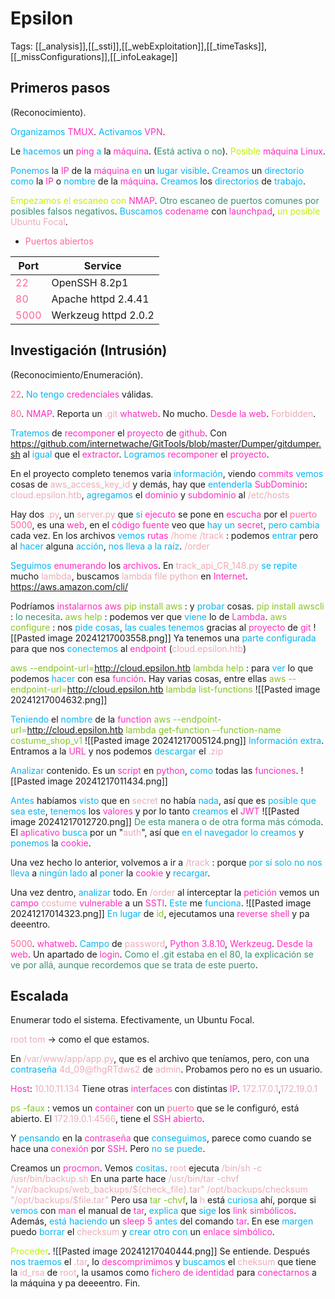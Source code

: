 # Epsilon

Tags: [[_analysis]],[[_ssti]],[[_webExploitation]],[[_timeTasks]],[[_missConfigurations]],[[_infoLeakage]]

## Primeros pasos
(Reconocimiento).

<span style="color:#07b4f2">Organizamos</span> <span style="color:#ff2dc0">TMUX</span>.
<span style="color:#07b4f2">Activamos</span> <span style="color:#ff2dc0">VPN</span>.

Le <span style="color:#07b4f2">hacemos</span> un <span style="color:#ff2dc0">ping</span> <span style="color:#07b4f2">a</span> la <span style="color:#ff2dc0">máquina</span>. (<span style="color:#379075">Está activa o no</span>).
<span style="color:#bef202">Posible</span> <span style="color:#ff2dc0">máquina Linux</span>.

<span style="color:#07b4f2">Ponemos</span> la <span style="color:#ff2dc0">IP</span> de la <span style="color:#ff2dc0">máquina</span> <span style="color:#07b4f2">en</span> un <span style="color:#07b4f2">lugar visible</span>.
<span style="color:#07b4f2">Creamos</span> un <span style="color:#07b4f2">directorio</span> <span style="color:#07b4f2">como</span> la <span style="color:#ff2dc0">IP</span> o <span style="color:#07b4f2">nombre</span> de la <span style="color:#ff2dc0">máquina</span>.
<span style="color:#07b4f2">Creamos</span> los <span style="color:#07b4f2">directorios</span> de <span style="color:#07b4f2">trabajo</span>.

<span style="color:#bef202">Empezamos el escaneo con</span> <span style="color:#ff2dc0">NMAP</span>. <span style="color:#379075">Otro escaneo de puertos comunes por posibles falsos negativos</span>.
<span style="color:#07b4f2">Buscamos</span> <span style="color:#ff2dc0">codename</span> con <span style="color:#ff2dc0">launchpad</span>, <span style="color:#bef202">un posible</span> <span style="color:#ecacb6">Ubuntu Focal</span>.

+ <span style="color:#ff669c">Puertos abiertos</span>

| Port                                    | Service              |
| --------------------------------------- | -------------------- |
| <span style="color:#ff669c">22</span>   | OpenSSH 8.2p1        |
| <span style="color:#ff669c">80</span>   | Apache httpd 2.4.41  |
| <span style="color:#ff669c">5000</span> | Werkzeug httpd 2.0.2 |


## Investigación (Intrusión)
(Reconocimiento/Enumeración).

<span style="color:#ff669c">22</span>.
<span style="color:#07b4f2">No tengo</span> <span style="color:#ff2dc0">credenciales</span> válidas.


<span style="color:#ff669c">80</span>.
<span style="color:#ff2dc0">NMAP</span>. Reporta un <span style="color:#ecacb6">.git</span>
<span style="color:#ff2dc0">whatweb</span>. No mucho.
<span style="color:#ff2dc0">Desde la web</span>. <span style="color:#ecacb6">Forbidden</span>.

<span style="color:#07b4f2">Tratemos</span> de <span style="color:#ff2dc0">recomponer</span> el <span style="color:#ff2dc0">proyecto</span> de <span style="color:#ff2dc0">github</span>.
Con https://github.com/internetwache/GitTools/blob/master/Dumper/gitdumper.sh al <span style="color:#07b4f2">igual</span> que el <span style="color:#ff2dc0">extractor</span>.
<span style="color:#07b4f2">Logramos</span> <span style="color:#ff2dc0">recomponer</span> el <span style="color:#ff2dc0">proyecto</span>.

En el proyecto completo tenemos varia <span style="color:#07b4f2">información</span>, viendo <span style="color:#ff2dc0">commits</span> <span style="color:#07b4f2">vemos</span> cosas de <span style="color:#ecacb6">aws_access_key_id</span> y demás, hay que <span style="color:#07b4f2">entenderla</span>
<span style="color:#ff2dc0">SubDominio</span>: <span style="color:#ecacb6">cloud.epsilon.htb</span>, <span style="color:#07b4f2">agregamos</span> el <span style="color:#ff2dc0">dominio</span> y <span style="color:#ff2dc0">subdominio</span> al <span style="color:#ecacb6">/etc/hosts</span>

Hay dos<span style="color:#ecacb6"> .py</span>, un <span style="color:#ecacb6">server.py</span> que <span style="color:#07b4f2">si</span> <span style="color:#ff2dc0">ejecuto</span> se pone en <span style="color:#ff2dc0">escucha</span> por el <span style="color:#ff669c">puerto 5000</span>, es una <span style="color:#ff2dc0">web</span>, en el <span style="color:#ff2dc0">código fuente</span> veo que <span style="color:#07b4f2">hay un</span> <span style="color:#ff2dc0">secret</span>, <span style="color:#07b4f2">pero cambia</span> cada vez.
En los archivos <span style="color:#07b4f2">vemos</span> <span style="color:#ff2dc0">rutas</span>
<span style="color:#ecacb6">/home</span>
<span style="color:#ecacb6">/track</span> :    podemos <span style="color:#07b4f2">entrar</span> pero al <span style="color:#07b4f2">hacer</span> alguna <span style="color:#07b4f2">acción</span>, <span style="color:#07b4f2">nos lleva a la raíz</span>.
<span style="color:#ecacb6">/order</span>

<span style="color:#07b4f2">Seguimos</span> <span style="color:#ff2dc0">enumerando</span> los <span style="color:#ff2dc0">archivos</span>.
En <span style="color:#ecacb6">track_api_CR_148.py</span> <span style="color:#07b4f2">se repite</span> mucho <span style="color:#ecacb6">lambda</span>, buscamos<span style="color:#ecacb6"> lambda file python</span> en <span style="color:#ff2dc0">Internet</span>.
https://aws.amazon.com/cli/

Podríamos<span style="color:#ff2dc0"> instalarnos aws</span>
<span style="color:#88c425">pip install aws</span> :    y <span style="color:#07b4f2">probar</span> cosas.
<span style="color:#88c425">pip install awscli</span> :   <span style="color:#379075"> lo necesita</span>.
<span style="color:#88c425">aws help</span> :    podemos ver que <span style="color:#07b4f2">viene</span> lo de <span style="color:#ff2dc0">Lambda</span>.
<span style="color:#88c425">aws configure</span> :    nos <span style="color:#07b4f2">pide cosas</span>, <span style="color:#07b4f2">las cuales tenemos</span> gracias al <span style="color:#ff2dc0">proyecto</span> de <span style="color:#ff2dc0">git</span>
![[Pasted image 20241217003558.png]]
Ya tenemos una <span style="color:#07b4f2">parte configurada</span> para que nos <span style="color:#07b4f2">conectemos</span> al <span style="color:#ff2dc0">endpoint</span> (<span style="color:#ecacb6">cloud.epsilon.htb</span>)

<span style="color:#88c425">aws --endpoint-url=http://cloud.epsilon.htb lambda help</span> :    para <span style="color:#07b4f2">ver</span> lo que podemos <span style="color:#07b4f2">hacer</span> con esa <span style="color:#ff2dc0">función</span>. Hay varias cosas, entre ellas
<span style="color:#88c425">aws --endpoint-url=http://cloud.epsilon.htb lambda list-functions</span>
![[Pasted image 20241217004632.png]]

<span style="color:#07b4f2">Teniendo</span> el <span style="color:#07b4f2">nombre</span> de la <span style="color:#ff2dc0">function</span>
<span style="color:#88c425">aws --endpoint-url=http://cloud.epsilon.htb lambda get-function --function-name costume_shop_v1</span>
![[Pasted image 20241217005124.png]]
<span style="color:#07b4f2">Información extra</span>.
Entramos a la <span style="color:#ff2dc0">URL</span> y nos podemos <span style="color:#07b4f2">descargar</span> el <span style="color:#ecacb6">.zip</span>

<span style="color:#07b4f2">Analizar</span> contenido.
Es un <span style="color:#ff2dc0">script</span> en <span style="color:#ff2dc0">python</span>, <span style="color:#07b4f2">como</span> todas las <span style="color:#ff2dc0">funciones</span>.
![[Pasted image 20241217011434.png]]

<span style="color:#07b4f2">Antes</span> habíamos <span style="color:#07b4f2">visto</span> que en <span style="color:#ecacb6">secret</span> no había <span style="color:#07b4f2">nada</span>, así que es <span style="color:#07b4f2">posible que sea este</span>, <span style="color:#07b4f2">tenemos</span> los <span style="color:#ff2dc0">valores</span> y por lo tanto <span style="color:#07b4f2">creamos</span> el <span style="color:#ff2dc0">JWT</span>
![[Pasted image 20241217012720.png]]
<span style="color:#379075">De esta manera o de otra forma más cómoda</span>.
El <span style="color:#ff2dc0">aplicativo</span> <span style="color:#07b4f2">busca</span> por un "<span style="color:#ecacb6">auth</span>", así que <span style="color:#07b4f2">en el navegador lo creamos</span> y <span style="color:#07b4f2">ponemos</span> la <span style="color:#ff2dc0">cookie</span>.

Una vez hecho lo anterior, volvemos a ir a 
<span style="color:#ecacb6">/track</span> :    porque <span style="color:#07b4f2">por sí solo no nos lleva</span> a <span style="color:#07b4f2">ningún lado</span> al <span style="color:#07b4f2">poner</span> la <span style="color:#ff2dc0">cookie</span> y <span style="color:#07b4f2">recargar</span>.

Una vez dentro, <span style="color:#07b4f2">analizar</span> todo.
En <span style="color:#ecacb6">/order</span> al interceptar la <span style="color:#ff2dc0">petición</span> vemos un <span style="color:#ff2dc0">campo</span> <span style="color:#ecacb6">costume</span> <span style="color:#ff2dc0">vulnerable</span> a un <span style="color:#ff2dc0">SSTI</span>.
<span style="color:#07b4f2">Este</span> me <span style="color:#07b4f2">funciona</span>.
![[Pasted image 20241217014323.png]]
<span style="color:#07b4f2">En lugar</span> de <span style="color:#88c425">id</span>, ejecutamos una <span style="color:#ff2dc0">reverse shell</span> y pa deeentro.


<span style="color:#ff669c">5000</span>.
<span style="color:#ff2dc0">whatweb</span>. <span style="color:#07b4f2">Campo</span> de <span style="color:#ecacb6">password</span>, <span style="color:#ff2dc0">Python 3.8.10</span>, <span style="color:#ff2dc0">Werkzeug</span>.
<span style="color:#ff2dc0">Desde la web</span>. Un apartado de <span style="color:#ff2dc0">login</span>.
<span style="color:#379075">Como el .git estaba en el 80, la explicación se ve por allá, aunque recordemos que se trata de este puerto</span>.


## Escalada

Enumerar todo el sistema.
Efectivamente, un Ubuntu Focal.

<span style="color:#ecacb6">root</span>
<span style="color:#ecacb6">tom</span> -> como el que estamos.

En <span style="color:#ecacb6">/var/www/app/app.py</span>, que es el archivo que teníamos, pero, con una <span style="color:#07b4f2">contraseña</span> <span style="color:#ecacb6">4d_09@fhgRTdws2</span> de <span style="color:#ecacb6">admin</span>.
Probamos pero no es un usuario.

<span style="color:#ff2dc0">Host</span>: <span style="color:#ecacb6">10.10.11.134</span>
Tiene otras <span style="color:#ff2dc0">interfaces</span> con distintas <span style="color:#ff2dc0">IP</span>.
<span style="color:#ecacb6">172.17.0.1</span>,<span style="color:#ecacb6">172.19.0.1 </span>

<span style="color:#88c425">ps -faux</span> :    vemos un <span style="color:#ff2dc0">container</span> con un <span style="color:#ff669c">puerto</span> que se le configuró, está abierto. El <span style="color:#ecacb6">172.19.0.1:4566</span>, tiene el <span style="color:#ff2dc0">SSH abierto</span>.

Y <span style="color:#07b4f2">pensando</span> en la <span style="color:#ff2dc0">contraseña</span> que <span style="color:#07b4f2">conseguimos</span>, parece como cuando se hace una <span style="color:#ff2dc0">conexión</span> por <span style="color:#ff2dc0">SSH</span>. Pero <span style="color:#07b4f2">no se puede</span>.

Creamos un <span style="color:#ff2dc0">procmon</span>.
Vemos <span style="color:#07b4f2">cositas</span>.
<span style="color:#ecacb6">root</span> ejecuta <span style="color:#ecacb6">/bin/sh -c /usr/bin/backup.sh</span>
En una parte hace
<span style="color:#ecacb6">/usr/bin/tar -chvf "/var/backups/web_backups/${check_file}.tar" /opt/backups/checksum "/opt/backups/$file.tar"</span>
Pero usa <span style="color:#88c425">tar -chvf</span>, la <span style="color:#ecacb6">h</span> está <span style="color:#07b4f2">curiosa</span> ahí, porque si <span style="color:#07b4f2">vemos</span> con <span style="color:#ff2dc0">man</span> el manual de <span style="color:#ff2dc0">tar</span>, <span style="color:#07b4f2">explica</span> que <span style="color:#07b4f2">sige</span> los <span style="color:#ff2dc0">link simbólicos</span>.
Además, <span style="color:#07b4f2">está haciendo</span> un <span style="color:#ff2dc0">sleep 5</span> <span style="color:#07b4f2">antes</span> del comando <span style="color:#ff2dc0">tar</span>. En ese <span style="color:#07b4f2">margen</span> puedo <span style="color:#07b4f2">borrar</span> el <span style="color:#ecacb6">checksum</span> y <span style="color:#07b4f2">crear otro con</span> un <span style="color:#ff2dc0">enlace simbólico</span>.

<span style="color:#bef202">Proceder</span>.
![[Pasted image 20241217040444.png]]
Se entiende.
Después <span style="color:#07b4f2">nos traemos</span> el <span style="color:#ecacb6">.tar</span>, lo <span style="color:#ff2dc0">descomprimimos</span> y <span style="color:#07b4f2">buscamos</span> el <span style="color:#ecacb6">cheksum</span> que tiene la <span style="color:#ecacb6">id_rsa</span> de <span style="color:#ecacb6">root</span>, la usamos como <span style="color:#ff2dc0">fichero de identidad</span> para <span style="color:#ff2dc0">conectarnos</span> a la máquina y pa deeeentro.
Fin.
